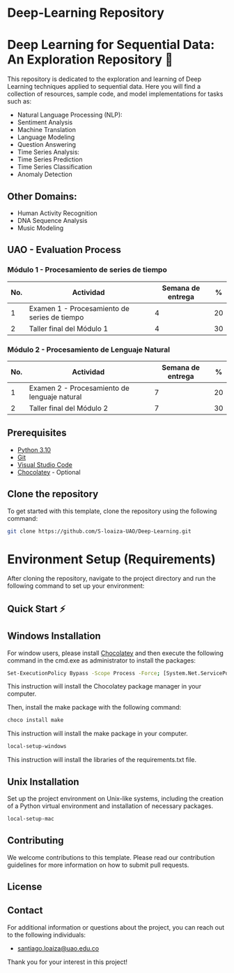 # Deep-Learning Repository
# Deep Learning for Sequential Data: An Exploration Repository 🤖
This repository is dedicated to the exploration and learning of Deep Learning techniques applied to sequential data. 
Here you will find a collection of resources, sample code, and model implementations for tasks such as:
- Natural Language Processing (NLP):
- Sentiment Analysis
- Machine Translation
- Language Modeling
- Question Answering
- Time Series Analysis:
- Time Series Prediction
- Time Series Classification
- Anomaly Detection
## Other Domains:
- Human Activity Recognition
- DNA Sequence Analysis
- Music Modeling

## UAO - Evaluation Process

### Módulo 1 - Procesamiento de series de tiempo

| No. | Actividad                                                    | Semana de entrega | %   |
| --- | ------------------------------------------------------------ | ----------------- | --- |
| 1   | Examen 1 - Procesamiento de series de tiempo                 | 4                 | 20  |
| 2   | Taller final del Módulo 1                                    | 4                 | 30  |


### Módulo 2 - Procesamiento de Lenguaje Natural

| No. |  Actividad                                                   | Semana de entrega | %  |
|-----|--------------------------------------------------------------|-------------------|----|
| 1   | Examen 2 - Procesamiento de lenguaje natural                 |       7           | 20 |
| 2   | Taller final del Módulo 2                                    |       7           | 30 |

## Prerequisites

- [Python 3.10](https://www.python.org/downloads/release/python-3100/)
- [Git](https://git-scm.com/downloads)
- [Visual Studio Code](https://code.visualstudio.com/)
- [Chocolatey](https://chocolatey.org/install)  - Optional

## Clone the repository

To get started with this template, clone the repository using the following command:

```sh
git clone https://github.com/S-loaiza-UAO/Deep-Learning.git
```

# Environment Setup (Requirements)

After cloning the repository, navigate to the project directory and run the following command to set up your environment:

## Quick Start ⚡

## Windows Installation

For window users, please install [Chocolatey](https://chocolatey.org/install) and then execute the following command in the cmd.exe as administrator to install the packages:

```sh
Set-ExecutionPolicy Bypass -Scope Process -Force; [System.Net.ServicePointManager]::SecurityProtocol = [System.Net.ServicePointManager]::SecurityProtocol -bor 3072; iex ((New-Object System.Net.WebClient).DownloadString('https://community.chocolatey.org/install.ps1'))
```
This instruction will install the Chocolatey package manager in your computer.

Then, install the make package with the following command:

```sh
choco install make
```

This instruction will install the make package in your computer.


```sh
local-setup-windows
```

This instruction will install the libraries of the requirements.txt file.

## Unix Installation

Set up the project environment on Unix-like systems, including the creation of a Python virtual environment and installation of necessary packages.

```sh
local-setup-mac
```

## Contributing
We welcome contributions to this template. Please read our contribution guidelines for more information on how to submit pull requests.

## License

## Contact

For additional information or questions about the project, you can reach out to the following individuals:

- santiago.loaiza@uao.edu.co

Thank you for your interest in this project!
